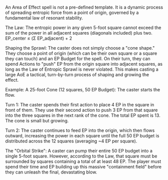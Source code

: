 An Area of Effect spell is not a pre-defined template. It is a dynamic process of spreading entropic force from a point of origin, governed by a fundamental law of resonant stability.

The Law: The entropic power in any given 5-foot square cannot exceed the sum of the power in all adjacent squares (diagonals included) plus two.
EP_center ≤ (Σ EP_adjacent) + 2

Shaping the Sprawl: The caster does not simply choose a "cone shape." They choose a point of origin (which can be their own square or a square they can touch) and an EP Budget for the spell. On their turn, they can spend Actions to "push" EP from the origin square into adjacent squares, as long as the Law of Entropic Sprawl is never violated. This makes casting a large AoE a tactical, turn-by-turn process of shaping and growing the effect.

Example: A 25-foot Cone (12 squares, 50 EP Budget): The caster starts the flow.

Turn 1: The caster spends their first action to place 4 EP in the square in front of them. They use their second action to push 3 EP from that square into the three squares in the next rank of the cone. The total EP spent is 13. The cone is small but growing.

Turn 2: The caster continues to feed EP into the origin, which then flows outward, increasing the power in each square until the full 50 EP budget is distributed across the 12 squares (averaging ~4 EP per square).

The "Orbital Strike": A caster can pump their entire 50 EP budget into a single 5-foot square. However, according to the Law, that square must be surrounded by squares containing a total of at least 48 EP. The player must spend their time and EP building up this massive "containment field" before they can unleash the final, devastating blow.